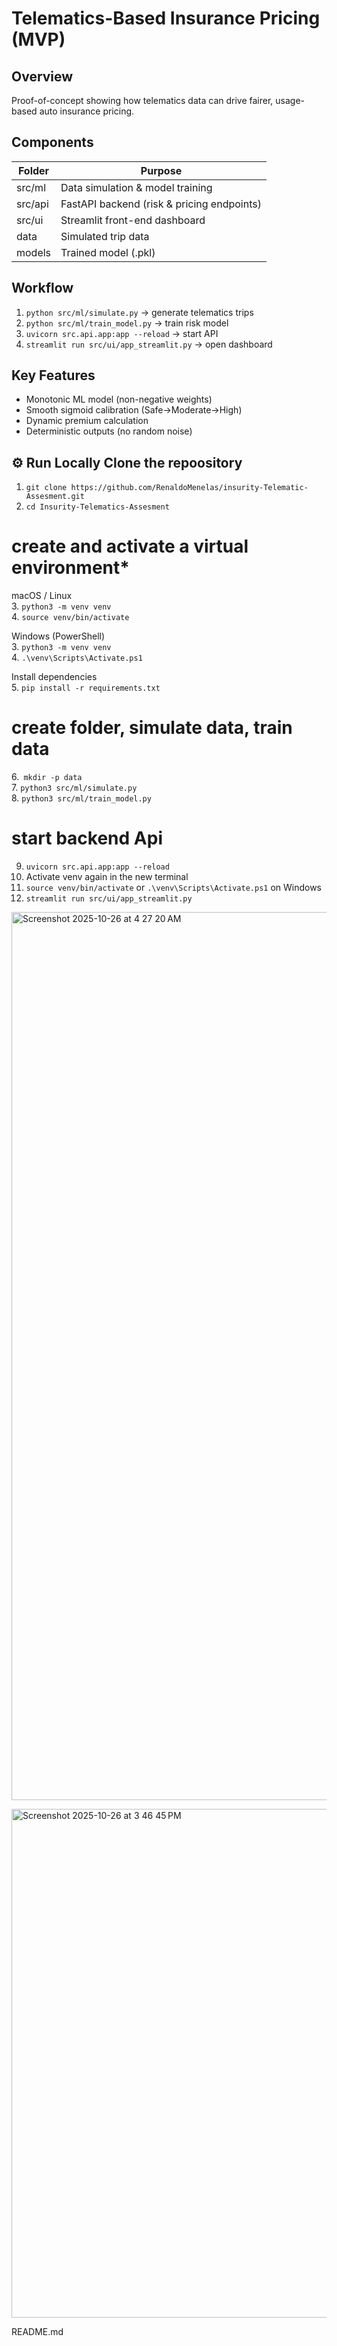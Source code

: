 # Telematics-Based Insurance Pricing (MVP)

## Overview
Proof-of-concept showing how telematics data can drive fairer, usage-based auto insurance pricing.

## Components
| Folder | Purpose |
|---------|----------|
| src/ml | Data simulation & model training |
| src/api | FastAPI backend (risk & pricing endpoints) |
| src/ui | Streamlit front-end dashboard |
| data | Simulated trip data |
| models | Trained model (.pkl) |

## Workflow
1. `python src/ml/simulate.py` → generate telematics trips  
2. `python src/ml/train_model.py` → train risk model  
3. `uvicorn src.api.app:app --reload` → start API  
4. `streamlit run src/ui/app_streamlit.py` → open dashboard  

## Key Features
- Monotonic ML model (non-negative weights)
- Smooth sigmoid calibration (Safe→Moderate→High)
- Dynamic premium calculation
- Deterministic outputs (no random noise)

## ⚙️ Run Locally Clone the repoository
1. ```git clone https://github.com/RenaldoMenelas/insurity-Telematic-Assesment.git```
2. ```cd Insurity-Telematics-Assesment```
#  create and activate a virtual environment*
  macOS / Linux <br>
3. ```python3 -m venv venv``` <br> 
4. ```source venv/bin/activate```
  
  Windows (PowerShell)<br>
3. ```python3 -m venv venv```<br>
4. ```.\venv\Scripts\Activate.ps1```

  Install dependencies  
5. ```pip install -r requirements.txt```
# create folder, simulate data, train data
6.``` mkdir -p data``` <br>
7. ```python3 src/ml/simulate.py```<br>
8. ```python3 src/ml/train_model.py```
# start backend Api
9. ```uvicorn src.api.app:app --reload ```<br>
10. Activate venv again in the new terminal
11. ```source venv/bin/activate```  or ```.\venv\Scripts\Activate.ps1``` on Windows
12. ```streamlit run src/ui/app_streamlit.py```

<img width="1421" height="![Uploading Screenshot 2025-10-26 at 3.42.50 PM.png…]()
817" alt="Screenshot 2025-10-26 at 4 27 20 AM" src="https://github.com/user-attachments/assets/e5f2e66c-0f18-4c3a-8133-829ebc765657" />

<img width="1426" height="814" alt="Screenshot 2025-10-26 at 3 46 45 PM" src="https://github.com/user-attachments/assets/ffd7c71a-a0fc-40be-9b2d-573e689af0d4" />


README.md
